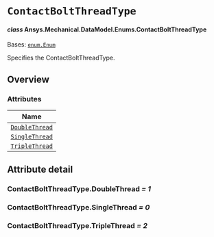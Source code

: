 # `ContactBoltThreadType`

<a id="ansys.mechanical.stubs.v242.Ansys.Mechanical.DataModel.Enums.ContactBoltThreadType"></a>

#### *class* Ansys.Mechanical.DataModel.Enums.ContactBoltThreadType

Bases: [`enum.Enum`](https://docs.python.org/3/library/enum.html#enum.Enum)

Specifies the ContactBoltThreadType.

<!-- !! processed by numpydoc !! -->

<a id="overview"></a>

## Overview

### Attributes

| Name |
| -------------------------------------------------------------------------------------------------------------------------------------- |
| [`DoubleThread`](#ContactBoltThreadType.DoubleThread) |
| [`SingleThread`](#ContactBoltThreadType.SingleThread) |
| [`TripleThread`](#ContactBoltThreadType.TripleThread) |

<a id="attribute-detail"></a>

## Attribute detail

<a id="ContactBoltThreadType.DoubleThread"></a>

### ContactBoltThreadType.DoubleThread *= 1*

<a id="ContactBoltThreadType.SingleThread"></a>

### ContactBoltThreadType.SingleThread *= 0*

<a id="ContactBoltThreadType.TripleThread"></a>

### ContactBoltThreadType.TripleThread *= 2*


